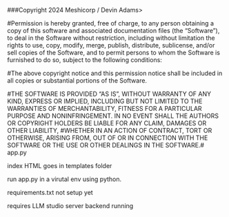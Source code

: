 ###Copyright 2024 Meshicorp / Devin Adams>

#Permission is hereby granted, free of charge, to any person obtaining a copy of this software and associated documentation files (the “Software”), to deal in the Software without restriction, including without limitation the rights to use, copy, modify, merge, publish, distribute, sublicense, and/or sell copies of the Software, and to permit persons to whom the Software is furnished to do so, subject to the following conditions:

#The above copyright notice and this permission notice shall be included in all copies or substantial portions of the Software.

#THE SOFTWARE IS PROVIDED “AS IS”, WITHOUT WARRANTY OF ANY KIND, EXPRESS OR IMPLIED, INCLUDING BUT NOT LIMITED TO THE WARRANTIES OF MERCHANTABILITY, FITNESS FOR A PARTICULAR PURPOSE AND NONINFRINGEMENT. IN NO EVENT SHALL THE AUTHORS OR COPYRIGHT HOLDERS BE LIABLE FOR ANY CLAIM, DAMAGES OR OTHER LIABILITY, #WHETHER IN AN ACTION OF CONTRACT, TORT OR OTHERWISE, ARISING FROM, OUT OF OR IN CONNECTION WITH THE SOFTWARE OR THE USE OR OTHER DEALINGS IN THE SOFTWARE.# app.py


index HTML goes in templates folder

run app.py in a virutal env using python.

requirements.txt not setup yet

requires LLM studio server backend running 
